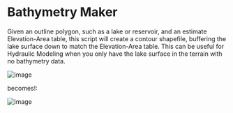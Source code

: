 # Bathymetry Maker

Given an outline polygon, such as a lake or reservoir, and an estimate Elevation-Area table, this script will create a contour shapefile, buffering the lake surface down to match the Elevation-Area table. This can be useful for Hydraulic Modeling when you only have the lake surface in the terrain with no bathymetry data.

![image](https://github.com/user-attachments/assets/18f186b4-c3ef-45fd-8ceb-97630ee1276e)

becomes!:

![image](https://github.com/user-attachments/assets/19a03102-1e93-450e-81e1-fcc96a7e487f)
